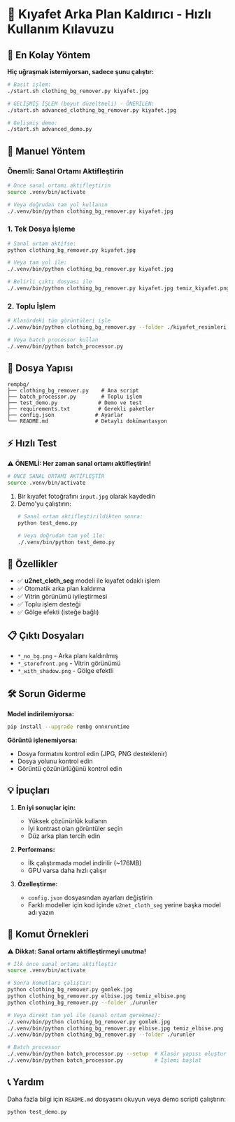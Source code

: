 # 👕 Kıyafet Arka Plan Kaldırıcı - Hızlı Kullanım Kılavuzu

## 🚀 En Kolay Yöntem

**Hiç uğraşmak istemiyorsan, sadece şunu çalıştır:**

```bash
# Basit işlem:
./start.sh clothing_bg_remover.py kiyafet.jpg

# GELİŞMİŞ İŞLEM (boyut düzeltmeli) - ÖNERİLEN:
./start.sh advanced_clothing_bg_remover.py kiyafet.jpg

# Gelişmiş demo:
./start.sh advanced_demo.py
```

## 🚀 Manuel Yöntem

### Önemli: Sanal Ortamı Aktifleştirin
```bash
# Önce sanal ortamı aktifleştirin
source .venv/bin/activate

# Veya doğrudan tam yol kullanın
./.venv/bin/python clothing_bg_remover.py kiyafet.jpg
```

### 1. Tek Dosya İşleme
```bash
# Sanal ortam aktifse:
python clothing_bg_remover.py kiyafet.jpg

# Veya tam yol ile:
./.venv/bin/python clothing_bg_remover.py kiyafet.jpg

# Belirli çıktı dosyası ile
./.venv/bin/python clothing_bg_remover.py kiyafet.jpg temiz_kiyafet.png
```

### 2. Toplu İşlem
```bash
# Klasördeki tüm görüntüleri işle
./.venv/bin/python clothing_bg_remover.py --folder ./kiyafet_resimleri

# Veya batch processor kullan
./.venv/bin/python batch_processor.py
```

## 📂 Dosya Yapısı

```
rempbg/
├── clothing_bg_remover.py    # Ana script
├── batch_processor.py        # Toplu işlem
├── test_demo.py             # Demo ve test
├── requirements.txt         # Gerekli paketler
├── config.json             # Ayarlar
└── README.md               # Detaylı dokümantasyon
```

## ⚡ Hızlı Test

⚠️ **ÖNEMLİ: Her zaman sanal ortamı aktifleştirin!**

```bash
# ÖNCE SANAL ORTAMI AKTİFLEŞTİR
source .venv/bin/activate
```

1. Bir kıyafet fotoğrafını `input.jpg` olarak kaydedin
2. Demo'yu çalıştırın:
   ```bash
   # Sanal ortam aktifleştirildikten sonra:
   python test_demo.py
   
   # Veya doğrudan tam yol ile:
   ./.venv/bin/python test_demo.py
   ```

## 🎯 Özellikler

- ✅ **u2net_cloth_seg** modeli ile kıyafet odaklı işlem
- ✅ Otomatik arka plan kaldırma
- ✅ Vitrin görünümü iyileştirmesi
- ✅ Toplu işlem desteği
- ✅ Gölge efekti (isteğe bağlı)

## 📋 Çıktı Dosyaları

- `*_no_bg.png` - Arka planı kaldırılmış
- `*_storefront.png` - Vitrin görünümü
- `*_with_shadow.png` - Gölge efektli

## 🛠 Sorun Giderme

**Model indirilemiyorsa:**
```bash
pip install --upgrade rembg onnxruntime
```

**Görüntü işlenemiyorsa:**
- Dosya formatını kontrol edin (JPG, PNG desteklenir)
- Dosya yolunu kontrol edin
- Görüntü çözünürlüğünü kontrol edin

## 💡 İpuçları

1. **En iyi sonuçlar için:**
   - Yüksek çözünürlük kullanın
   - İyi kontrast olan görüntüler seçin
   - Düz arka plan tercih edin

2. **Performans:**
   - İlk çalıştırmada model indirilir (~176MB)
   - GPU varsa daha hızlı çalışır

3. **Özelleştirme:**
   - `config.json` dosyasından ayarları değiştirin
   - Farklı modeller için kod içinde `u2net_cloth_seg` yerine başka model adı yazın

## 🔧 Komut Örnekleri

⚠️ **Dikkat: Sanal ortamı aktifleştirmeyi unutma!**

```bash
# İlk önce sanal ortamı aktifleştir
source .venv/bin/activate

# Sonra komutları çalıştır:
python clothing_bg_remover.py gomlek.jpg
python clothing_bg_remover.py elbise.jpg temiz_elbise.png
python clothing_bg_remover.py --folder ./urunler

# Veya direkt tam yol ile (sanal ortam gerekmez):
./.venv/bin/python clothing_bg_remover.py gomlek.jpg
./.venv/bin/python clothing_bg_remover.py elbise.jpg temiz_elbise.png  
./.venv/bin/python clothing_bg_remover.py --folder ./urunler

# Batch processor
./.venv/bin/python batch_processor.py --setup  # Klasör yapısı oluştur
./.venv/bin/python batch_processor.py          # İşlemi başlat
```

## 📞 Yardım

Daha fazla bilgi için `README.md` dosyasını okuyun veya demo scripti çalıştırın:
```bash
python test_demo.py
```
